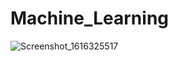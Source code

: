 # Machine_Learning
![Screenshot_1616325517](https://user-images.githubusercontent.com/62261376/111903291-3ff27780-8a4a-11eb-9ad1-246414ee41ac.png)
